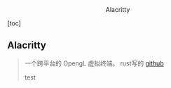 <center>Alacritty</center>

[toc]

## Alacritty

> 一个跨平台的 OpengL 虚拟终端。 rust写的 [github](https://github.com/alacritty/alacritty)
>
> test
